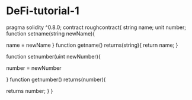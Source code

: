 # DeFi-tutorial-1

pragma solidity ^0.8.0;
contract roughcontract{
string name;
unit number;
   function setname(string newName){
   
   name = newName
   }
   function getname() returns(string){
   return name;
   }
   
   function setnumber(uint newNumber){
   
   number = newNumber
   
   }
   function getnumber() returns(number){
   
   returns number;
   }
   }
